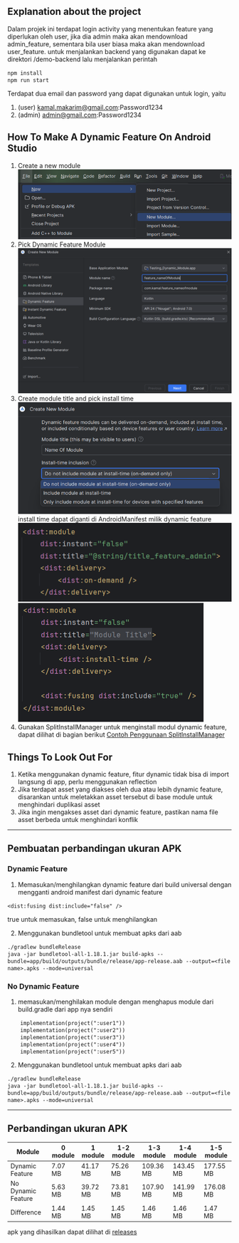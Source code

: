 ## Explanation about the project

Dalam projek ini terdapat login activity yang menentukan feature yang diperlukan oleh user, jika dia admin maka akan mendownload admin_feature, sementara bila user biasa maka akan mendownload user_feature. untuk menjalankan backend yang digunakan dapat ke direktori /demo-backend lalu menjalankan perintah

```
npm install
npm run start
```

Terdapat dua email dan password yang dapat digunakan untuk login, yaitu

1. (user) kamal.makarim@gmail.com:Password1234
2. (admin) admin@gmail.com:Password1234

## How To Make A Dynamic Feature On Android Studio

1. Create a new module
   ![alt text](./md-image/createModule.png)
2. Pick Dynamic Feature Module
   ![alt text](./md-image/createDynamicFeature.png)
3. Create module title and pick install time
   ![alt text](./md-image/dynamicFeatureOptions.png)
   install time dapat diganti di AndroidManifest milik dynamic feature
   ![alt text](./md-image/on-demand-manifest.png)
   ![alt text](./md-image/instant-manifest.png)
4. Gunakan SplitInstallManager untuk menginstall modul dynamic feature, dapat dilihat di bagian berikut
   [Contoh Penggunaan SplitInstallManager](https://github.com/kamalMakarim/testing-dynamic-feature/blob/main/TestingDynamicModule/app/src/main/java/com/kamal/testingdynamicmodule/dynamic_module/DynamicModuleDownloadUtil.kt)

## Things To Look Out For

1. Ketika menggunakan dynamic feature, fitur dynamic tidak bisa di import langsung di app, perlu menggunakan reflection
2. Jika terdapat asset yang diakses oleh dua atau lebih dynamic feature, disarankan untuk meletakkan asset tersebut di base module untuk menghindari duplikasi asset
3. Jika ingin mengakses asset dari dynamic feature, pastikan nama file asset berbeda untuk menghindari konflik

---

## Pembuatan perbandingan ukuran APK

### Dynamic Feature

1. Memasukan/menghilangkan dynamic feature dari build universal dengan mengganti android manifest dari dynamic feature

```
<dist:fusing dist:include="false" />
```

true untuk memasukan, false untuk menghilangkan

2. Menggunakan bundletool untuk membuat apks dari aab

```
./gradlew bundleRelease
java -jar bundletool-all-1.18.1.jar build-apks --bundle=app/build/outputs/bundle/release/app-release.aab --output=<file name>.apks --mode=universal
```

### No Dynamic Feature

1. memasukan/menghilakan module dengan menghapus module dari build.gradle dari app nya sendiri

```
    implementation(project(":user1"))
    implementation(project(":user2"))
    implementation(project(":user3"))
    implementation(project(":user4"))
    implementation(project(":user5"))
```

2. Menggunakan bundletool untuk membuat apks dari aab

```
./gradlew bundleRelease
java -jar bundletool-all-1.18.1.jar build-apks --bundle=app/build/outputs/bundle/release/app-release.aab --output=<file name>.apks --mode=universal
```

---

## Perbandingan ukuran APK

| Module             | 0 module | 1 module | 1-2 module | 1-3 module | 1-4 module | 1-5 module |
| ------------------ | -------- | -------- | ---------- | ---------- | ---------- | ---------- |
| Dynamic Feature    | 7.07 MB  | 41.17 MB | 75.26 MB   | 109.36 MB  | 143.45 MB  | 177.55 MB  |
| No Dynamic Feature | 5.63 MB  | 39.72 MB | 73.81 MB   | 107.90 MB  | 141.99 MB  | 176.08 MB  |
| Difference         | 1.44 MB  | 1.45 MB  | 1.45 MB    | 1.46 MB    | 1.46 MB    | 1.47 MB    |

apk yang dihasilkan dapat dilihat di [releases](https://drive.google.com/drive/folders/113oJK7SlN4p1fVnZPW1TXPq6EEAMdrds?usp=sharing)